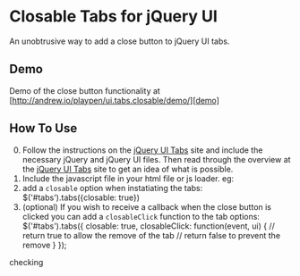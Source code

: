 Closable Tabs for jQuery UI
=============================

An unobtrusive way to add a close button to jQuery UI tabs.

Demo
-----

Demo of the close button functionality at 
[http://andrew.io/playpen/ui.tabs.closable/demo/][demo]


How To Use
-----------

0. Follow the instructions on the [jQuery UI Tabs][jQuery UI Tabs] site and 
   include the necessary jQuery and jQuery UI files.  Then read through the
   overview at the [jQuery UI Tabs][jQuery UI Tabs] site to get an idea of
   what is possible. 
1. Include the javascript file in your html file or js loader. eg:
        <script type="text/javascript" src="ui.tabs.closable.min.js"></script>
2. add a `closable` option when instatiating the tabs:
        $('#tabs').tabs({closable: true})
3. (optional) If you wish to receive a callback when the close button is 
   clicked you can add a `closableClick` function to the tab options:
        $('#tabs').tabs({
            closable: true,
            closableClick: function(event, ui) {
                // return true to allow the remove of the tab
                // return false to prevent the remove
            }
        });
    
checking


[demo]: http://andrew.io/playpen/ui.tabs.closable/demo/
[jQuery UI Tabs]: http://jqueryui.com/demos/tabs/


